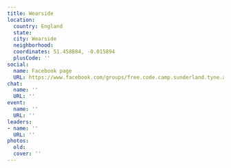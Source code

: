 ```yaml
---
title: Wearside
location:
  country: England
  state: 
  city: Wearside
  neighborhood: 
  coordinates: 51.458884, -0.015894
  plusCode: ''
social:
  name: Facebook page
  URL: https://www.facebook.com/groups/free.code.camp.sunderland.tyne.and.wear
chat:
  name: ''
  URL: ''
event:
  name: ''
  URL: ''
leaders:
- name: ''
  URL: ''
photos:
  old: 
  cover: ''
---
```

